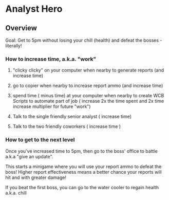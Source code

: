 # Analyst Hero

## Overview

Goal: Get to 5pm without losing your chill (health) and defeat the bosses - literally!

### How to increase time, a.k.a. "work"

  1. "clicky clicky" on your computer when nearby to generate reports (and increase time)

  2. go to copier when nearby to increase report ammo (and increase time)

  3. spend time ( minus time) at your computer when nearby to create WCB Scripts to automate part of job ( increase 2x the time spent and 2x time increase multiplier for future "work")

  4. Talk to the single friendly senior analyst ( increase time)

  5. Talk to the two friendly coworkers ( increase time )

### How to get to the next level

Once you've increased time to 5pm, then go to the boss' office to battle a.k.a "give an update".

This starts a minigame where you will use your report ammo to defeat the boss! Higher report effectiveness means a better chance your reports will hit and with greater damage!

If you beat the first boss, you can go to the water cooler to regain health a.k.a. chill
